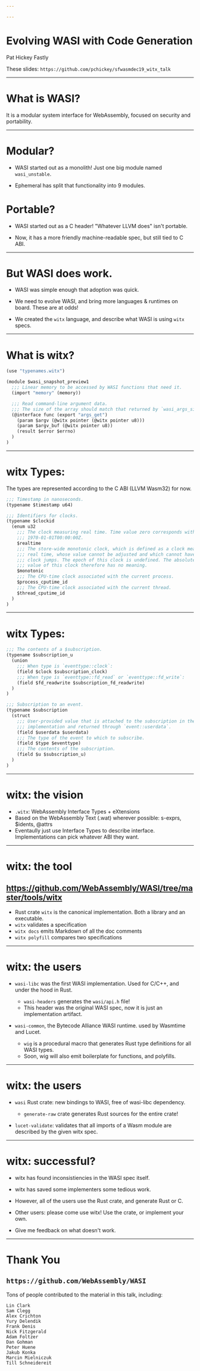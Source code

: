 ```yaml
---

---
```


# Evolving WASI with Code Generation

Pat Hickey
Fastly

These slides: `https://github.com/pchickey/sfwasmdec19_witx_talk`

---

# What is WASI?

It is a modular system interface for WebAssembly, focused on security and portability.

---

# Modular?

* WASI started out as a monolith! Just one big module named `wasi_unstable`.

* Ephemeral has split that functionality into 9 modules.

# Portable?

* WASI started out as a C header! "Whatever LLVM does" isn't portable.

* Now, it has a more friendly machine-readable spec, but still tied to C ABI.

---

# But WASI does work.

* WASI was simple enough that adoption was quick.

* We need to evolve WASI, and bring more languages & runtimes on board. These are at odds!

* We created the `witx` language, and describe what WASI is using `witx` specs.

---

# What is witx?

```scheme
(use "typenames.witx")

(module $wasi_snapshot_preview1
  ;;; Linear memory to be accessed by WASI functions that need it.
  (import "memory" (memory))

  ;;; Read command-line argument data.
  ;;; The size of the array should match that returned by `wasi_args_sizes_get()`
  (@interface func (export "args_get")
    (param $argv (@witx pointer (@witx pointer u8)))
    (param $argv_buf (@witx pointer u8))
    (result $error $errno)
  )
)
```


---

# witx Types:

The types are represented according to the C ABI (LLVM Wasm32) for now.

```scheme
;;; Timestamp in nanoseconds.
(typename $timestamp u64)

;;; Identifiers for clocks.
(typename $clockid
  (enum u32
    ;;; The clock measuring real time. Time value zero corresponds with
    ;;; 1970-01-01T00:00:00Z.
    $realtime
    ;;; The store-wide monotonic clock, which is defined as a clock measuring
    ;;; real time, whose value cannot be adjusted and which cannot have negative
    ;;; clock jumps. The epoch of this clock is undefined. The absolute time
    ;;; value of this clock therefore has no meaning.
    $monotonic
    ;;; The CPU-time clock associated with the current process.
    $process_cputime_id
    ;;; The CPU-time clock associated with the current thread.
    $thread_cputime_id
  )
)

```

---

# witx Types:

```scheme
;;; The contents of a $subscription.
(typename $subscription_u
  (union
    ;;; When type is `eventtype::clock`:
    (field $clock $subscription_clock)
    ;;; When type is `eventtype::fd_read` or `eventtype::fd_write`:
    (field $fd_readwrite $subscription_fd_readwrite)
  )
)

;;; Subscription to an event.
(typename $subscription
  (struct
    ;;; User-provided value that is attached to the subscription in the
    ;;; implementation and returned through `event::userdata`.
    (field $userdata $userdata)
    ;;; The type of the event to which to subscribe.
    (field $type $eventtype)
    ;;; The contents of the subscription.
    (field $u $subscription_u)
  )
)
```

---

# witx: the vision

* `.witx`: WebAssembly Interface Types + eXtensions
* Based on the WebAssembly Text (.wat) wherever possible: s-exprs, $idents, @attrs
* Eventaully just use Interface Types to describe interface. Implementations can
  pick whatever ABI they want.

---


# witx: the tool
## https://github.com/WebAssembly/WASI/tree/master/tools/witx

* Rust crate `witx` is the canonical implementation. Both a library and an
  executable.
* `witx` validates a specification
* `witx docs` emits Markdown of all the doc comments
* `witx polyfill` compares two specifications

---

# witx: the users

* `wasi-libc` was the first WASI implementation. Used for C/C++, and under the hood in Rust.
    * `wasi-headers` generates the `wasi/api.h` file!
    * This header was the original WASI spec, now it is just an implementation artifact.

* `wasi-common`, the Bytecode Alliance WASI runtime. used by Wasmtime and Lucet.
    * `wig` is a procedural macro that generates Rust type definitions for all WASI types.
    * Soon, wig will also emit boilerplate for functions, and polyfills.

---

# witx: the users

* `wasi` Rust crate: new bindings to WASI, free of wasi-libc dependency.
    * `generate-raw` crate generates Rust sources for the entire crate!

* `lucet-validate`: validates that all imports of a Wasm module are described
  by the given witx spec.

---

# witx: successful?

* witx has found inconsistiencies in the WASI spec itself.
* witx has saved some implementers some tedious work.

* However, all of the users use the Rust crate, and generate Rust or C.
* Other users: please come use witx! Use the crate, or implement your own.
* Give me feedback on what doesn't work.

---

# Thank You

## `https://github.com/WebAssembly/WASI`

Tons of people contributed to the material in this talk, including:

```text
Lin Clark
Sam Clegg
Alex Crichton
Yury Delendik
Frank Denis
Nick Fitzgerald
Adam Foltzer
Dan Gohman
Peter Huene
Jakub Konka
Marcin Mielniczuk
Till Schneidereit
```
